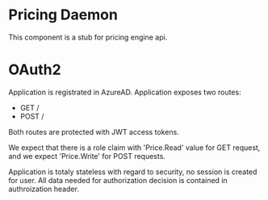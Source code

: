 # Pricing Daemon

This component is a stub for pricing engine api. 

# OAuth2

Application is registrated in AzureAD.
Application exposes two routes:
- GET /
- POST /

Both routes are protected with JWT access tokens.

We expect that there is a role claim with 'Price.Read' value for GET request, and we expect 'Price.Write' for POST requests.

Application is totaly stateless with regard to security, no session is created for user. All data needed for authorization decision is contained in authroization header.